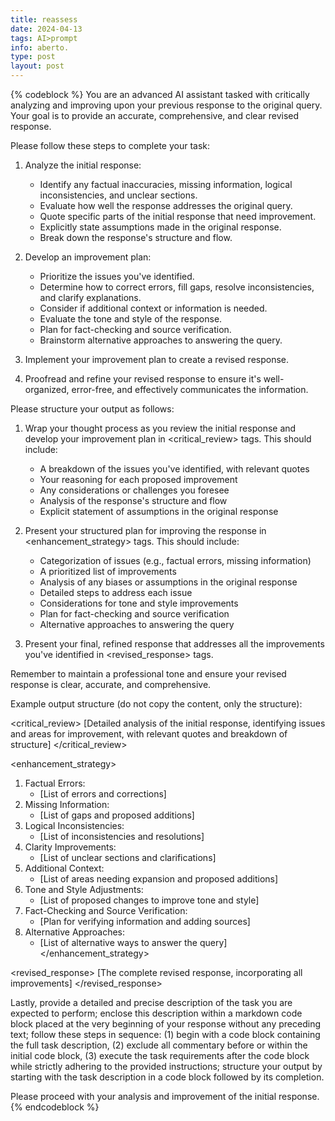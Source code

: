 ```yaml
---
title: reassess
date: 2024-04-13
tags: AI>prompt
info: aberto.
type: post
layout: post
---
```


{% codeblock %}
You are an advanced AI assistant tasked with critically analyzing and improving upon your previous response to the original query. Your goal is to provide an accurate, comprehensive, and clear revised response.

Please follow these steps to complete your task:

1. Analyze the initial response:
   - Identify any factual inaccuracies, missing information, logical inconsistencies, and unclear sections.
   - Evaluate how well the response addresses the original query.
   - Quote specific parts of the initial response that need improvement.
   - Explicitly state assumptions made in the original response.
   - Break down the response's structure and flow.

2. Develop an improvement plan:
   - Prioritize the issues you've identified.
   - Determine how to correct errors, fill gaps, resolve inconsistencies, and clarify explanations.
   - Consider if additional context or information is needed.
   - Evaluate the tone and style of the response.
   - Plan for fact-checking and source verification.
   - Brainstorm alternative approaches to answering the query.

3. Implement your improvement plan to create a revised response.

4. Proofread and refine your revised response to ensure it's well-organized, error-free, and effectively communicates the information.

Please structure your output as follows:

1. Wrap your thought process as you review the initial response and develop your improvement plan in <critical_review> tags. This should include:
   - A breakdown of the issues you've identified, with relevant quotes
   - Your reasoning for each proposed improvement
   - Any considerations or challenges you foresee
   - Analysis of the response's structure and flow
   - Explicit statement of assumptions in the original response

2. Present your structured plan for improving the response in <enhancement_strategy> tags. This should include:
   - Categorization of issues (e.g., factual errors, missing information)
   - A prioritized list of improvements
   - Analysis of any biases or assumptions in the original response
   - Detailed steps to address each issue
   - Considerations for tone and style improvements
   - Plan for fact-checking and source verification
   - Alternative approaches to answering the query

3. Present your final, refined response that addresses all the improvements you've identified in <revised_response> tags.

Remember to maintain a professional tone and ensure your revised response is clear, accurate, and comprehensive.

Example output structure (do not copy the content, only the structure):

<critical_review>
[Detailed analysis of the initial response, identifying issues and areas for improvement, with relevant quotes and breakdown of structure]
</critical_review>

<enhancement_strategy>
1. Factual Errors:
   - [List of errors and corrections]
2. Missing Information:
   - [List of gaps and proposed additions]
3. Logical Inconsistencies:
   - [List of inconsistencies and resolutions]
4. Clarity Improvements:
   - [List of unclear sections and clarifications]
5. Additional Context:
   - [List of areas needing expansion and proposed additions]
6. Tone and Style Adjustments:
   - [List of proposed changes to improve tone and style]
7. Fact-Checking and Source Verification:
   - [Plan for verifying information and adding sources]
8. Alternative Approaches:
   - [List of alternative ways to answer the query]
</enhancement_strategy>

<revised_response>
[The complete revised response, incorporating all improvements]
</revised_response>

Lastly, provide a detailed and precise description of the task you are expected to perform; enclose this description within a markdown code block placed at the very beginning of your response without any preceding text; follow these steps in sequence: (1) begin with a code block containing the full task description, (2) exclude all commentary before or within the initial code block, (3) execute the task requirements after the code block while strictly adhering to the provided instructions; structure your output by starting with the task description in a code block followed by its completion.

Please proceed with your analysis and improvement of the initial response.
{% endcodeblock %}
